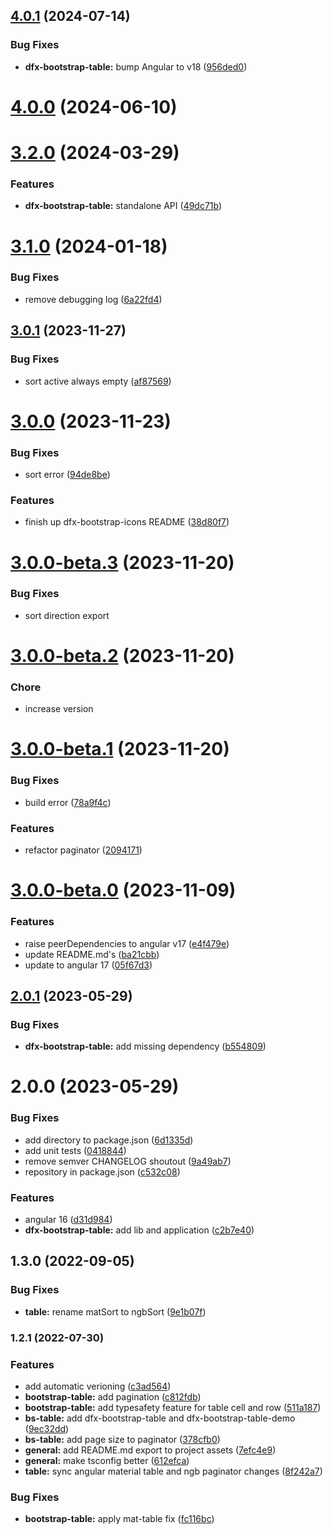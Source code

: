  
## [4.0.1](https://github.com/Dafnik/dfts-common/compare/dfx-bootstrap-table-4.0.0...dfx-bootstrap-table-4.0.1) (2024-07-14)


### Bug Fixes

* **dfx-bootstrap-table:** bump Angular to v18 ([956ded0](https://github.com/Dafnik/dfts-common/commit/956ded034995725c33c289151b0de0b2c0104968))



# [4.0.0](https://github.com/Dafnik/dfts-common/compare/dfx-bootstrap-table-3.2.0...dfx-bootstrap-table-4.0.0) (2024-06-10)



# [3.2.0](https://github.com/Dafnik/dfts-common/compare/dfx-bootstrap-table-3.1.0...dfx-bootstrap-table-3.2.0) (2024-03-29)


### Features

* **dfx-bootstrap-table:** standalone API ([49dc71b](https://github.com/Dafnik/dfts-common/commit/49dc71b241f519631f5296c13821897379796943))



# [3.1.0](https://github.com/Dafnik/dfts-common/compare/dfx-bootstrap-table-3.0.1...dfx-bootstrap-table-3.1.0) (2024-01-18)

### Bug Fixes

- remove debugging log ([6a22fd4](https://github.com/Dafnik/dfts-common/commit/6a22fd46b7a701fd6fdd5e3e2b11cf678c0e9b1a))

## [3.0.1](https://github.com/Dafnik/dfts-common/compare/dfx-bootstrap-table-3.0.0...dfx-bootstrap-table-3.0.1) (2023-11-27)

### Bug Fixes

- sort active always empty ([af87569](https://github.com/Dafnik/dfts-common/commit/af8756978a4d75d1c3bf12798cc4f1e42e9870c2))

# [3.0.0](https://github.com/Dafnik/dfts-common/compare/dfx-bootstrap-table-3.0.0-beta.3...dfx-bootstrap-table-3.0.0) (2023-11-23)

### Bug Fixes

- sort error ([94de8be](https://github.com/Dafnik/dfts-common/commit/94de8beb8a20661d4d288acf20aa87059c0484bb))

### Features

- finish up dfx-bootstrap-icons README ([38d80f7](https://github.com/Dafnik/dfts-common/commit/38d80f72b44b217c41f44ff83c92d8e88cf6b4d1))

# [3.0.0-beta.3](https://github.com/Dafnik/dfts-common/compare/dfx-bootstrap-table-3.0.0-beta.2...dfx-bootstrap-table-3.0.0-beta.3) (2023-11-20)

### Bug Fixes

- sort direction export

# [3.0.0-beta.2](https://github.com/Dafnik/dfts-common/compare/dfx-bootstrap-table-3.0.0-beta.1...dfx-bootstrap-table-3.0.0-beta.2) (2023-11-20)

### Chore

- increase version

# [3.0.0-beta.1](https://github.com/Dafnik/dfts-common/compare/dfx-bootstrap-table-3.0.0-beta.0...dfx-bootstrap-table-3.0.0-beta.1) (2023-11-20)

### Bug Fixes

- build error ([78a9f4c](https://github.com/Dafnik/dfts-common/commit/78a9f4cd3780f94ecb215149f928a01c66b7889c))

### Features

- refactor paginator ([2094171](https://github.com/Dafnik/dfts-common/commit/20941719fddea0f0e02e5cb153aa2f0030771638))

# [3.0.0-beta.0](https://github.com/Dafnik/dfts-common/compare/dfx-bootstrap-table-2.0.1...dfx-bootstrap-table-3.0.0-beta.0) (2023-11-09)

### Features

- raise peerDependencies to angular v17 ([e4f479e](https://github.com/Dafnik/dfts-common/commit/e4f479e25115e07c3ab9c02178e9ef424daa5c0c))
- update README.md's ([ba21cbb](https://github.com/Dafnik/dfts-common/commit/ba21cbb6c9baa00accc1c17f7211dc2d0deed9e4))
- update to angular 17 ([05f67d3](https://github.com/Dafnik/dfts-common/commit/05f67d3dd9e2798357c6e429fa3a84b99abed42a))

## [2.0.1](https://github.com/Dafnik/dfts-common/compare/dfx-bootstrap-table-2.0.0...dfx-bootstrap-table-2.0.1) (2023-05-29)

### Bug Fixes

- **dfx-bootstrap-table:** add missing dependency ([b554809](https://github.com/Dafnik/dfts-common/commit/b55480941bc6075f1c187de4ab692fd5c0a4712b))

# 2.0.0 (2023-05-29)

### Bug Fixes

- add directory to package.json ([6d1335d](https://github.com/Dafnik/dfts-common/commit/6d1335d91400416f6fec10394fc71b84d195ca7a))
- add unit tests ([0418844](https://github.com/Dafnik/dfts-common/commit/04188449d37fdb4c5201e8f2b572e7b4a7a6d6d9))
- remove semver CHANGELOG shoutout ([9a49ab7](https://github.com/Dafnik/dfts-common/commit/9a49ab72b3881148f46902e6f7efbfb848dc4ce3))
- repository in package.json ([c532c08](https://github.com/Dafnik/dfts-common/commit/c532c08a4c80f1ddf8fe90e75dda49acc6f91119))

### Features

- angular 16 ([d31d984](https://github.com/Dafnik/dfts-common/commit/d31d984d0870f9847683f8406409c85c16e62156))
- **dfx-bootstrap-table:** add lib and application ([c2b7e40](https://github.com/Dafnik/dfts-common/commit/c2b7e40da04ccef1aece695816c63ee22854f44f))

## 1.3.0 (2022-09-05)

### Bug Fixes

- **table:** rename matSort to ngbSort ([9e1b07f](https://gitlab.com/DatePoll/common/dfx-common/-/commit/9e1b07f40282a1d2fef7d4e25682a6747a416ae0))

### 1.2.1 (2022-07-30)

### Features

- add automatic verioning ([c3ad564](https://gitlab.com/DatePoll/common/dfx-common/-/commit/c3ad564d3382cb5c62754ad70b4644c75f7c560b))
- **bootstrap-table:** add pagination ([c812fdb](https://gitlab.com/DatePoll/common/dfx-common/-/commit/c812fdbf3d2236cb4076dc82b408da5de66123e6))
- **bootstrap-table:** add typesafety feature for table cell and row ([511a187](https://gitlab.com/DatePoll/common/dfx-common/-/commit/511a1872c7ba6064d36f0076cb51b954c20c89af))
- **bs-table:** add dfx-bootstrap-table and dfx-bootstrap-table-demo ([9ec32dd](https://gitlab.com/DatePoll/common/dfx-common/-/commit/9ec32ddd79d476cbb5229a4ab3f3db507d284c1d))
- **bs-table:** add page size to paginator ([378cfb0](https://gitlab.com/DatePoll/common/dfx-common/-/commit/378cfb065fd7c1104e82a402f35e72bc5a6f80d2))
- **general:** add README.md export to project assets ([7efc4e9](https://gitlab.com/DatePoll/common/dfx-common/-/commit/7efc4e9ff309fff90d4c5cae3a01015060fa2cf6))
- **general:** make tsconfig better ([612efca](https://gitlab.com/DatePoll/common/dfx-common/-/commit/612efca3d17d95e28c023012549f0540a3f37510))
- **table:** sync angular material table and ngb paginator changes ([8f242a7](https://gitlab.com/DatePoll/common/dfx-common/-/commit/8f242a7355978dd0da45499f2dc93f0e1eb9bde3))

### Bug Fixes

- **bootstrap-table:** apply mat-table fix ([fc116bc](https://gitlab.com/DatePoll/common/dfx-common/-/commit/fc116bc8b53f1adf278c372c0d39ef1e6977f484))

